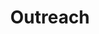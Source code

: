 ---
layout: page
title: Outreach
nav: true
nav_order: 4
dropdown: true
children: 
    - title: Seminars
      permalink: /networks-seminar/
    - title: Courses
      permalink: /courses/
    # - title: divider
    - title: Hackathons
      permalink: /hackathons/
    - title: Summer School
      permalink: /summerschool/
    # - title: divider
    - title: CNI in the News
      permalink: /news/
    - title: Newsletters
      permalink: /newsletters/2023/may
    
---